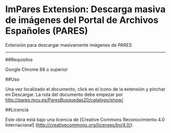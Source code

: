 # ImPares Extension: Descarga masiva de imágenes del Portal de Archivos Españoles (PARES)

Extensión para descargar masivamente imágenes de PARES
<hr>

##Requisitos

Google Chrome 88 o superior

##Uso

Una vez localizado el documento, click en el icono de la extensión y pinchar en Descargar. La ruta del documento debe empezar por http://pares.mcu.es/ParesBusquedas20/catalogo/show/

##Licencia

Este obra está bajo una licencia de [Creative Commons Reconocimiento 4.0 Internacional] (http://creativecommons.org/licenses/by/4.0/)
